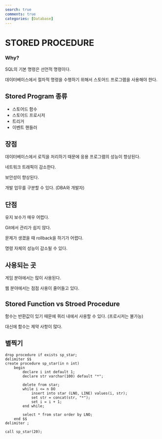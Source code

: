 ```yaml
---
search: true
comments: true
categories: [Database]
---
```


# STORED PROCEDURE

### Why?

SQL의 기본 명령은 선언적 명령이다.

데이터베이스에서 절차적 명령을 수행하기 위해서 스토어드 프로그램을 사용해야 한다. 



## Stored Program 종류

* 스토어드 함수
* 스토어드 프로시저
* 트리거
* 이벤트 핸들러



## 장점

데이터베이스에서 로직을 처리하기 때문에 응용 프로그램의 성능이 향상된다.

네트워크 트래픽이 감소한다.

보안성이 향상된다.

개발 업무를 구분할 수 있다. (DBA와 개발자)



## 단점

유지 보수가 매우 어렵다.

Git에서 관리가 쉽지 않다.

문제가 생겼을 때 rollback을 하기가 어렵다.

명령 자체의 성능이 감소될 수 있다.



## 사용되는 곳

게임 분야에서는 많이 사용된다.

웹 분야에서는 점점 사용이 줄어들고 있다.



## Stored Function vs Stroed Procedure

함수는 반환값이 있기 때문에 쿼리 내에서 사용할 수 있다. (프로시저는 불가능)

대신에 함수는 제약 사항이 많다.



## 별찍기

```mysql
drop procedure if exists sp_star;
delimiter $$
create procedure sp_star(in n int)
	begin
		declare i int default 1;
        declare str varchar(100) default "*";
		
        delete from star;
        while i <= n DO
			insert into star (LNO, LINE) values(i, str);
			set str = concat(str, "*");
			set i = i + 1;
		end while;
        
        select * from star order by LNO;
	end $$
delimiter ;

call sp_star(20);
```

